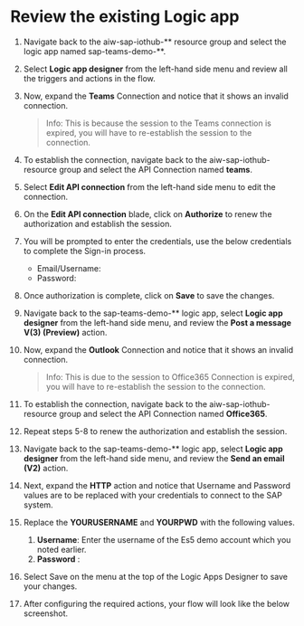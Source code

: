 # Review the existing Logic app

1. Navigate back to the aiw-sap-iothub-<inject key="DeploymentID" />** resource group and select the logic app named sap-teams-demo-<inject key="DeploymentID" />**.

1. Select **Logic app designer** from the left-hand side menu and review all the triggers and actions in the flow.

1. Now, expand the **Teams** Connection and notice that it shows an invalid connection. 

   > Info: This is because the session to the Teams connection is expired, you will have to re-establish the session to the connection.

1. To establish the connection, navigate back to the aiw-sap-iothub- resource group and select the API Connection named **teams**.

1. Select **Edit API connection** from the left-hand side menu to edit the connection.

1. On the **Edit API connection** blade, click on **Authorize** to renew the authorization and establish the session.

1. You will be prompted to enter the credentials, use the below credentials to complete the Sign-in process.

   * Email/Username: <inject key="AzureAdUserEmail"></inject>
   * Password: <inject key="AzureAdUserPassword"></inject>

1. Once authorization is complete, click on **Save** to save the changes.

1. Navigate back to the sap-teams-demo-<inject key="DeploymentID" />** logic app, select **Logic app designer** from the left-hand side menu, and review the **Post a message V(3) (Preview)** action.

1. Now,  expand the **Outlook** Connection and notice that it shows an invalid connection. 
   
   > Info: This is due to the session to Office365 Connection is expired, you will have to re-establish the session to the connection.

1. To establish the connection, navigate back to the aiw-sap-iothub- resource group and select the API Connection named **Office365**.

1. Repeat steps 5-8 to renew the authorization and establish the session.

1. Navigate back to the sap-teams-demo-<inject key="DeploymentID" />** logic app, select **Logic app designer** from the left-hand side menu, and review the **Send an email (V2)** action.

1. Next, expand the **HTTP** action and notice that Username and Password values are to be replaced with your credentials to connect to the SAP system.

1. Replace the **YOURUSERNAME** and **YOURPWD** with the following values.

     1. **Username**: Enter the username of the Es5 demo account which you noted earlier.
     2. **Password** : <inject key="AzureAdUserPassword"></inject>  

1. Select Save on the menu at the top of the Logic Apps Designer to save your changes.

1. After configuring the required actions, your flow will look like the below screenshot.
